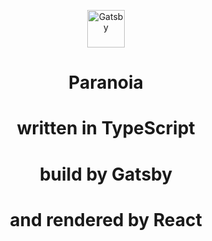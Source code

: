 <p align="center">
  <a href="https://www.gatsbyjs.com/?utm_source=starter&utm_medium=readme&utm_campaign=minimal-starter-ts">
    <img alt="Gatsby" src="https://www.gatsbyjs.com/Gatsby-Monogram.svg" width="60" />
  </a>
</p>
<h1 align="center">Paranoia</h1>
<h1 align="center">written in TypeScript</h1>
<h1 align="center">build by Gatsby</h1>
<h1 align="center">and rendered by React</h1>